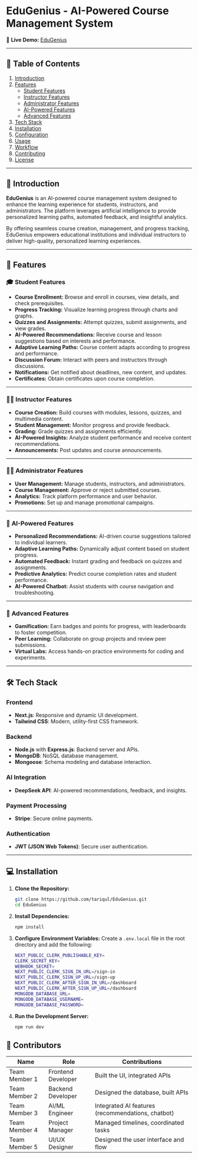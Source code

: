# EduGenius - AI-Powered Course Management System

🚀 **Live Demo:** [EduGenius](https://edu-genius.vercel.app/)

---

## 📝 **Table of Contents**

1. [Introduction](#introduction)
2. [Features](#features)
   - [Student Features](#student-features)
   - [Instructor Features](#instructor-features)
   - [Administrator Features](#administrator-features)
   - [AI-Powered Features](#ai-powered-features)
   - [Advanced Features](#advanced-features)
3. [Tech Stack](#tech-stack)
4. [Installation](#installation)
5. [Configuration](#configuration)
6. [Usage](#usage)
7. [Workflow](#workflow)
8. [Contributing](#contributing)
9. [License](#license)

---

## 🌟 **Introduction**

**EduGenius** is an AI-powered course management system designed to enhance the learning experience for students, instructors, and administrators. The platform leverages artificial intelligence to provide personalized learning paths, automated feedback, and insightful analytics.

By offering seamless course creation, management, and progress tracking, EduGenius empowers educational institutions and individual instructors to deliver high-quality, personalized learning experiences.

---

## 🚀 **Features**

### 🎓 **Student Features**

- **Course Enrollment:** Browse and enroll in courses, view details, and check prerequisites.
- **Progress Tracking:** Visualize learning progress through charts and graphs.
- **Quizzes and Assignments:** Attempt quizzes, submit assignments, and view grades.
- **AI-Powered Recommendations:** Receive course and lesson suggestions based on interests and performance.
- **Adaptive Learning Paths:** Course content adapts according to progress and performance.
- **Discussion Forum:** Interact with peers and instructors through discussions.
- **Notifications:** Get notified about deadlines, new content, and updates.
- **Certificates:** Obtain certificates upon course completion.

---

### 🧑‍🏫 **Instructor Features**

- **Course Creation:** Build courses with modules, lessons, quizzes, and multimedia content.
- **Student Management:** Monitor progress and provide feedback.
- **Grading:** Grade quizzes and assignments efficiently.
- **AI-Powered Insights:** Analyze student performance and receive content recommendations.
- **Announcements:** Post updates and course announcements.

---

### 👨‍💼 **Administrator Features**

- **User Management:** Manage students, instructors, and administrators.
- **Course Management:** Approve or reject submitted courses.
- **Analytics:** Track platform performance and user behavior.
- **Promotions:** Set up and manage promotional campaigns.

---

### 🤖 **AI-Powered Features**

- **Personalized Recommendations:** AI-driven course suggestions tailored to individual learners.
- **Adaptive Learning Paths:** Dynamically adjust content based on student progress.
- **Automated Feedback:** Instant grading and feedback on quizzes and assignments.
- **Predictive Analytics:** Predict course completion rates and student performance.
- **AI-Powered Chatbot:** Assist students with course navigation and troubleshooting.

---

### 🏅 **Advanced Features**

- **Gamification:** Earn badges and points for progress, with leaderboards to foster competition.
- **Peer Learning:** Collaborate on group projects and review peer submissions.
- **Virtual Labs:** Access hands-on practice environments for coding and experiments.

---

## 🛠️ **Tech Stack**

### Frontend

- **Next.js**: Responsive and dynamic UI development.
- **Tailwind CSS**: Modern, utility-first CSS framework.

### Backend

- **Node.js** with **Express.js**: Backend server and APIs.
- **MongoDB**: NoSQL database management.
- **Mongoose**: Schema modeling and database interaction.

### AI Integration

- **DeepSeek API**: AI-powered recommendations, feedback, and insights.

### Payment Processing

- **Stripe**: Secure online payments.

### Authentication

- **JWT (JSON Web Tokens)**: Secure user authentication.

---

## 💻 **Installation**

1. **Clone the Repository:**

   ```bash
   git clone https://github.com/tariqul/EduGenius.git
   cd EduGenius
   ```

2. **Install Dependencies:**

   ```bash
   npm install
   ```

3. **Configure Environment Variables:**
   Create a `.env.local` file in the root directory and add the following:

   ```bash
   NEXT_PUBLIC_CLERK_PUBLISHABLE_KEY=
   CLERK_SECRET_KEY=
   WEBHOOK_SECRET=
   NEXT_PUBLIC_CLERK_SIGN_IN_URL=/sign-in
   NEXT_PUBLIC_CLERK_SIGN_UP_URL=/sign-up
   NEXT_PUBLIC_CLERK_AFTER_SIGN_IN_URL=/dashboard
   NEXT_PUBLIC_CLERK_AFTER_SIGN_UP_URL=/dashboard
   MONGODB_DATABASE_URL=
   MONGODB_DATABASE_USERNAME=
   MONGODB_DATABASE_PASSWORD=
   ```

4. **Run the Development Server:**
   ```bash
   npm run dev
   ```

## 👥 **Contributors**

| Name          | Role               | Contributions                                     |
| ------------- | ------------------ | ------------------------------------------------- |
| Team Member 1 | Frontend Developer | Built the UI, integrated APIs                     |
| Team Member 2 | Backend Developer  | Designed the database, built APIs                 |
| Team Member 3 | AI/ML Engineer     | Integrated AI features (recommendations, chatbot) |
| Team Member 4 | Project Manager    | Managed timelines, coordinated tasks              |
| Team Member 5 | UI/UX Designer     | Designed the user interface and flow              |
